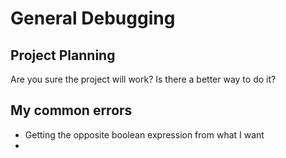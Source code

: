 # General Debugging

## Project Planning

Are you sure the project will work? Is there a better way to do it?  

## My common errors

- Getting the opposite boolean expression from what I want
- 